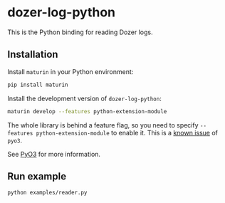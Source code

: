 # dozer-log-python

This is the Python binding for reading Dozer logs.

## Installation

Install `maturin` in your Python environment:

```bash
pip install maturin
```

Install the development version of `dozer-log-python`:

```bash
maturin develop --features python-extension-module
```

The whole library is behind a feature flag, so you need to specify `--features python-extension-module` to enable it.
This is a [known issue](https://pyo3.rs/v0.18.3/faq.html#i-cant-run-cargo-test-or-i-cant-build-in-a-cargo-workspace-im-having-linker-issues-like-symbol-not-found-or-undefined-reference-to-_pyexc_systemerror) of `pyo3`.

See [PyO3](https://pyo3.rs) for more information.

## Run example

```bash
python examples/reader.py
```
